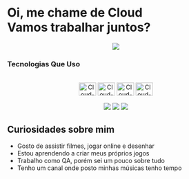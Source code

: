 # Oi, me chame de Cloud <br> Vamos trabalhar juntos?

<div align=center>
  <img src="https://github-readme-stats.vercel.app/api?username=CloudCryyy&show_icons=true&theme=tokyonight">
<h3 align=left>Tecnologias Que Uso</h3>
  <div style="display: inline_block"><br>
    <img align="center" alt="Cloud-Js" height="30" width="40" src="https://cdn.jsdelivr.net/gh/devicons/devicon/icons/javascript/javascript-plain.svg">
    <img align="center" alt="Cloud-HTML" height="30" width="40" src="https://cdn.jsdelivr.net/gh/devicons/devicon/icons/html5/html5-plain.svg">
    <img align="center" alt="Cloud-CSS" height="30" width="40" src="https://cdn.jsdelivr.net/gh/devicons/devicon/icons/css3/css3-plain.svg">
    <img align="center" alt="Cloud-Git" height="30" width="40" src="https://cdn.jsdelivr.net/gh/devicons/devicon/icons/git/git-plain.svg">
  </div>
<br>
  <a href="https://www.instagram.com/cloudcrycoding/" target="_blank" rel=”noopener”>
  <img src="https://img.shields.io/badge/-Instagram-%23E4405F?style=for-the-badge&logo=instagram&logoColor=white"/></a>
  <a href = "mailto:cloudcryy@gmail.com" target="_blank" rel=”noopener”><img src="https://img.shields.io/badge/-Gmail-%23333?style=for-the-badge&logo=gmail&logoColor=white"/></a>
  <a href="https://www.linkedin.com/in/cloudcry/" target="_blank" rel=”noopener”><img src="https://img.shields.io/badge/-LinkedIn-%230077B5?style=for-the-badge&logo=linkedin&logoColor=white"/></a>
</div>

## Curiosidades sobre mim

- Gosto de assistir filmes, jogar online e desenhar
- Estou aprendendo a criar meus próprios jogos
- Trabalho como QA, porém sei um pouco sobre tudo
- Tenho um canal onde posto minhas músicas tenho tempo
